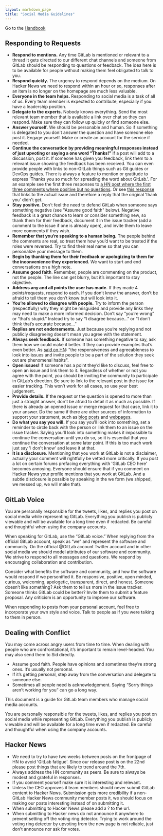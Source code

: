 ```yaml
---
layout: markdown_page
title: "Social Media Guidelines"
---
```


Go to the [Handbook](/handbook/)

## Responding to Requests

- **Respond to mentions.** Any time GitLab is mentioned or relevant to a thread it gets directed to our different chat channels and someone from GitLab should be responding to questions or feedback. The idea here is to be available for people without making them feel obligated to talk to you.
- **Respond quickly.** The urgency to respond depends on the medium. On Hacker News we need to respond within an hour or so, responses after an item is no longer on the homepage are much less valuable.
- **Everyone in the team helps.** Responding to social media is a task of all of us. Every team member is expected to contribute, especially if you have a leadership position.
- **Delegate to the experts.** Nobody knows everything. Send the most relevant team member that is available a link over chat so they can respond. Make sure they can follow up quicky or find someone else.
- **Answer yourself.**  We should be personable and human. So if something is delegated to you don't answer the question and have someone else post it. Engage yourself. Make or create an account for the service if needed.
- **Continue the conversation by providing meaningful responses instead of just upvoting or saying a one word “Thanks!”** If a post will add to a discussion, post it. If someone has given you feedback, link them to a relevant issue showing the feedback has been received. You can even provide people with links to non-GitLab things such as Git guides or DevOps guides. There is always a feature to mention or gratitude to express 'Thanks you so much for spreading the word about GitLab.'. For an example see the first three responses to [a HN post where the first three comments where positive but no questions](https://news.ycombinator.com/item?id=12052695). Or see [this response](https://twitter.com/sytses/status/762578230197022720) that links to the actual issue and therefore a reply that the original 'thank you' didn't get.
- **Stay positive.** Don't feel the need to defend GitLab when someone says something negative (see "Assume good faith" below). Negative feedback is a great chance to learn or consider something new, so thank them for their feedback, document it in the issue tracker (add a comment to the issue if one is already open), and invite them to leave more comments if they wish.
- **Remember that you’re speaking to a human being.** The people behind the comments are real, so treat them how you’d want to be treated if the roles were reversed. Try to find their real name so that you can personalize your message to them.
- **Begin by thanking them for their feedback or apologizing to them for the inconvenience they experienced.** We want to start and end conversations on a high note.
- **Assume good faith**. Remember, people are commenting on the product, not the people. The line can get blurry, but it’s important to stay objective.
- **Address any and all points the user has made.** If they made 4 points/requests, respond to each. If you don’t know the answer, don’t be afraid to tell them you don’t know but will look into it.
- **You’re allowed to disagree with people.** Try to inform the person (respectfully) why they might be misguided and provide any links they may need to make a more informed decision. Don’t say “you’re wrong” or “that’s stupid.” Instead try to say “I disagree because…” or “I don’t think that’s accurate because…”
- **Replies are not endorsements.** Just because you’re replying and not publicly disagreeing doesn’t mean you agree with the statement.
- **Always seek feedback.** If someone has something negative to say, ask them how we could make it better. If they can provide examples that’s even better. As [said on HN](https://news.ycombinator.com/item?id=12235172): "the responsiveness and agreeableness to look into issues and invite people to be a part of the solution they seek out are phenomenal habits".
- **Open issues!** If someone has a point they’d like to discuss, feel free to open an issue and link them to it. Regardless of whether or not you agree with the point, you should be inviting the community to participate in GitLab’s direction. Be sure to link to the relevant post in the issue for easier tracking. This won’t work for all cases, so use your best judgement.
- **Provide details.** If the request or the question is opened to more than just a straight answer, don't be afraid to detail it as much as possible.
If there is already an opened issue or merge request for that case, link it to your answer. Do the same if there are other
sources of information to support your statement, such as [blog posts](https://about.gitlab.com/blog) and [webpages](https://about.gitlab.com).
- **Do what you say you will.** If you say you'll look into something, set a reminder to circle back with the person or link them to an issue on the issue tracker. Saying you'll look into something makes it impossible to continue the conversation until you do so, so it is essential that you continue the conversation at some later point. If this is too much work just say 'I don't know' and leave it at that.
- **It is a disclosure**. Mentioning that you work at GitLab is not a disclaimer, actually your comment will rightfully be vetted more critically. If you post a lot on certain forums prefacing everything with 'GitLab CEO here' becomes annoying. Everyone should ensure that if you comment on Hacker News your profile mentions that you work at GitLab. And a subtle disclosure is possible by speaking in the we form (we shipped, we messed up, we will make that).

## GitLab Voice

You are personally responsible for the tweets, likes, and replies you post on social media while representing GitLab. Everything you publish is publicly viewable and will be available for a long time even if redacted. Be careful and thoughtful when using the company accounts.

When speaking for GitLab, use the “GitLab voice.” When replying from the official GitLab account, speak as “we” and represent the software and community. On the official @GitLab account Twitter account and in other social media we should model attributes of our software and community. We strive to respond to all messages and questions. We respond by encouraging collaboration and contribution.

Consider what benefits the software and community, and how the software would respond if we personified it. Be responsive, positive, open minded, curious, welcoming, apologetic, transparent, direct, and honest. Someone doesn’t like something? Ask them to tell us more in the issue tracker. Someone thinks GitLab could be better? Invite them to submit a feature proposal. Any criticism is an opportunity to improve our software.

When responding to posts from your personal account, feel free to incorporate your own style and voice. Talk to people as if you were talking to them in person.

## Dealing with Conflict

You may come across angry users from time to time. When dealing with people who are confrontational, it’s important to remain level-headed. You may also send them to Sid directly.

- Assume good faith. People have opinions and sometimes they’re strong ones. It’s usually not personal.
- If it’s getting personal, step away from the conversation and delegate to someone else.
- Sometimes all people need is acknowledgement. Saying “Sorry things aren’t working for you” can go a long way.

This document is a guide for GitLab team members who manage social media accounts. 

You are personally responsible for the tweets, likes, and replies you post on social media while representing GitLab. Everything you publish is publicly viewable and will be available for a long time even if redacted. Be careful and thoughtful when using the company accounts.

## Hacker News

- We need to try to have two weeks between posts on the frontpage of HN to avoid 'GitLab fatigue'. Since our release post is on the 22nd please post things that are likely to trend around the 7th.
- Always address the HN community as peers. Be sure to always be modest and grateful in responses.
- If you comment yourself make sure it is interesting and relevant.
- Unless the CEO approves it team members should never submit GitLab content to Hacker News. Submission gets more credibility if a non-GitLab Hacker News community member posts it, we should focus on making our posts interesting instead of on submitting it.
- When submitting to Hacker News please add a ? to the url.
- When submitting to Hacker news do not announce it anywhere to prevent setting off the voting ring detector. Trying to work around the voting ring detector by upvoting from the new page is not reliable, just don't announce nor ask for votes.
